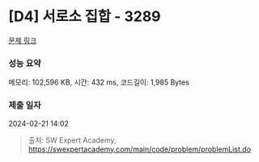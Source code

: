 # [D4] 서로소 집합 - 3289 

[문제 링크](https://swexpertacademy.com/main/code/problem/problemDetail.do?contestProbId=AWBJKA6qr2oDFAWr) 

### 성능 요약

메모리: 102,596 KB, 시간: 432 ms, 코드길이: 1,985 Bytes

### 제출 일자

2024-02-21 14:02



> 출처: SW Expert Academy, https://swexpertacademy.com/main/code/problem/problemList.do